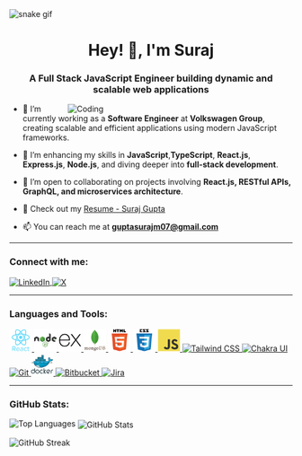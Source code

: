 <img src="https://github.com/Anu26092002/Anu26092002/blob/output/github-contribution-grid-snake.gif" alt="snake gif" width="auto"/>

<h1 align="center">Hey! 👋, I'm Suraj</h1>
<h3 align="center">A  Full Stack JavaScript Engineer building dynamic and scalable web applications</h3>

<img align="right" alt="Coding" width="400" src="https://cdn.dribbble.com/users/1162077/screenshots/3848914/programmer.gif">

- 🔭 I’m currently working as a **Software Engineer** at **Volkswagen Group**, creating scalable and efficient applications using modern JavaScript frameworks.
- 🌱 I’m enhancing my skills in **JavaScript**,**TypeScript**, **React.js**, **Express.js**, **Node.js**, and diving deeper into **full-stack development**.
- 👯 I’m open to collaborating on projects involving **React.js, RESTful APIs, GraphQL, and microservices architecture**.
- 💼 Check out my [Resume - Suraj Gupta](https://drive.google.com/file/d/1kwi-g7HfUjNQoJojKLg8DFovv_I5dQ/view?usp=sharing)

- 📫 You can reach me at **guptasurajm07@gmail.com**

---

<h3 align="left">Connect with me:</h3>
<p align="left">
  <a href="https://linkedin.com/in/suraj-gupta-868a3219a" target="_blank">
    <img align="center" src="https://raw.githubusercontent.com/rahuldkjain/github-profile-readme-generator/master/src/images/icons/Social/linked-in-alt.svg" alt="LinkedIn" height="30" width="40" />
  </a>
<a href="https://x.com/guptasurajm7" target="_blank">
  <img align="center" src="https://cdn.worldvectorlogo.com/logos/x-12.svg" alt="X" height="30" width="40" />
</a>


</p>

---

<h3 align="left">Languages and Tools:</h3>
<p align="left">
  <!-- MERN Stack -->
  <a href="https://reactjs.org/" target="_blank" rel="noreferrer">
    <img src="https://raw.githubusercontent.com/devicons/devicon/master/icons/react/react-original-wordmark.svg" alt="React" width="40" height="40" />
  </a>
  <a href="https://nodejs.org" target="_blank" rel="noreferrer">
    <img src="https://raw.githubusercontent.com/devicons/devicon/master/icons/nodejs/nodejs-original-wordmark.svg" alt="Node.js" width="40" height="40" />
  </a>
  <a href="https://expressjs.com" target="_blank" rel="noreferrer">
    <img src="https://raw.githubusercontent.com/devicons/devicon/master/icons/express/express-original.svg" alt="Express.js" width="40" height="40" />
  </a>
  <a href="https://www.mongodb.com/" target="_blank" rel="noreferrer">
    <img src="https://raw.githubusercontent.com/devicons/devicon/master/icons/mongodb/mongodb-original-wordmark.svg" alt="MongoDB" width="40" height="40" />
  </a>

  <!-- Frontend Technologies -->
  <a href="https://www.w3.org/html/" target="_blank" rel="noreferrer">
    <img src="https://raw.githubusercontent.com/devicons/devicon/master/icons/html5/html5-original-wordmark.svg" alt="HTML5" width="40" height="40" />
  </a>
  <a href="https://www.w3schools.com/css/" target="_blank" rel="noreferrer">
    <img src="https://raw.githubusercontent.com/devicons/devicon/master/icons/css3/css3-original-wordmark.svg" alt="CSS3" width="40" height="40" />
  </a>
  <a href="https://developer.mozilla.org/en-US/docs/Web/JavaScript" target="_blank" rel="noreferrer">
    <img src="https://raw.githubusercontent.com/devicons/devicon/master/icons/javascript/javascript-original.svg" alt="JavaScript" width="40" height="40" />
  </a>
  <a href="https://tailwindcss.com/" target="_blank" rel="noreferrer">
    <img src="https://www.vectorlogo.zone/logos/tailwindcss/tailwindcss-icon.svg" alt="Tailwind CSS" width="40" height="40" />
  </a>
  <a href="https://chakra-ui.com/" target="_blank" rel="noreferrer">
    <img src="https://img.icons8.com/color/452/chakra-ui.png" alt="Chakra UI" width="40" height="40" />
  </a>

  <!-- Tools and DevOps -->
  <a href="https://git-scm.com/" target="_blank" rel="noreferrer">
    <img src="https://www.vectorlogo.zone/logos/git-scm/git-scm-icon.svg" alt="Git" width="40" height="40" />
  </a>
  <a href="https://docker.com/" target="_blank" rel="noreferrer">
    <img src="https://raw.githubusercontent.com/devicons/devicon/master/icons/docker/docker-original-wordmark.svg" alt="Docker" width="40" height="40" />
  </a>
  <a href="https://bitbucket.org/" target="_blank" rel="noreferrer">
    <img src="https://www.vectorlogo.zone/logos/bitbucket/bitbucket-icon.svg" alt="Bitbucket" width="40" height="40" />
  </a>
  <a href="https://www.atlassian.com/software/jira" target="_blank" rel="noreferrer">
    <img src="https://www.vectorlogo.zone/logos/atlassian_jira/atlassian_jira-icon.svg" alt="Jira" width="40" height="40" />
  </a>
</p>

---

<h3 align="left">GitHub Stats:</h3>
<p>
  <img align="left" src="https://github-readme-stats.vercel.app/api/top-langs?username=surajm7&show_icons=true&locale=en&layout=compact" alt="Top Languages" />
</p>
<p>&nbsp;<img align="center" src="https://github-readme-stats.vercel.app/api?username=surajm7&show_icons=true&locale=en" alt="GitHub Stats" /></p>
<p><img align="center" src="https://github-readme-streak-stats.herokuapp.com/?user=surajm7&" alt="GitHub Streak" /></p>
